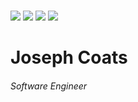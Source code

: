 ###
<img src="https://media.giphy.com/media/RbDKaczqWovIugyJmW/giphy.gif"/>
<a href="https://www.linkedin.com/in/josephcoats501/"><img src="https://img.shields.io/badge/LinkedIn-blue?style=for-the-badge&logo=linkedin&logoColor=white"/></a>
<a href="https://www.youtube.com/realpolojoe"><img src="https://img.shields.io/badge/YouTube-red?style=for-the-badge&logo=youtube&logoColor=white"/></a>
<a href="https://edabit.com/user/37ua3BGXLQawJwCBa"><img src="https://img.shields.io/badge/Edabit-green"/></a>
<h1>Joseph Coats</h1>
<h6> Software Engineer</h6>






<!--
**polojoe1/polojoe1** is a ✨ _special_ ✨ repository because its `README.md` (this file) appears on your GitHub profile.

Here are some ideas to get you started:

- 🔭 I’m currently working on ...
- 🌱 I’m currently learning ...
- 👯 I’m looking to collaborate on ...
- 🤔 I’m looking for help with ...
- 💬 Ask me about ...
- 📫 How to reach me: ...
- 😄 Pronouns: ...
- ⚡ Fun fact: ...
-->
